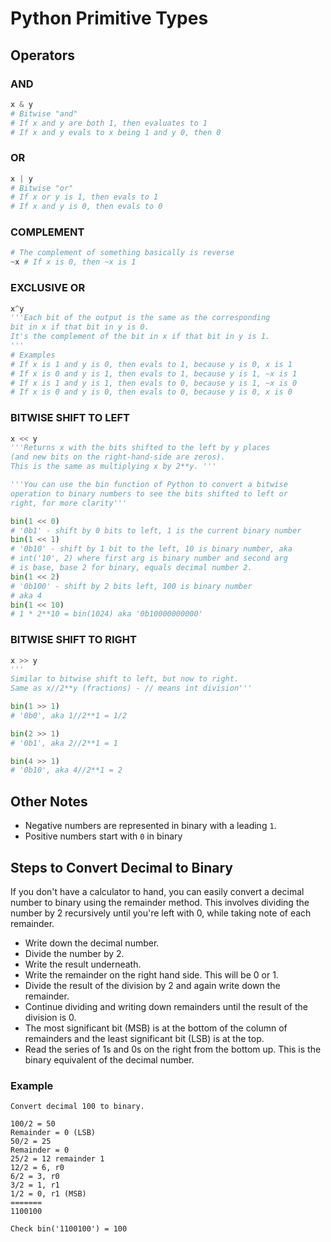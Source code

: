 # Python Primitive Types

## Operators

### AND

```python
x & y
# Bitwise "and"
# If x and y are both 1, then evaluates to 1
# If x and y evals to x being 1 and y 0, then 0
```

### OR

```python
x | y
# Bitwise "or"
# If x or y is 1, then evals to 1
# If x and y is 0, then evals to 0  
```

### COMPLEMENT

```python
# The complement of something basically is reverse
~x # If x is 0, then ~x is 1
```

### EXCLUSIVE OR

```python
x^y
'''Each bit of the output is the same as the corresponding
bit in x if that bit in y is 0.
It's the complement of the bit in x if that bit in y is 1.
'''
# Examples
# If x is 1 and y is 0, then evals to 1, because y is 0, x is 1
# If x is 0 and y is 1, then evals to 1, because y is 1, ~x is 1
# If x is 1 and y is 1, then evals to 0, because y is 1, ~x is 0
# If x is 0 and y is 0, then evals to 0, because y is 0, x is 0
```

### BITWISE SHIFT TO LEFT

```python
x << y
'''Returns x with the bits shifted to the left by y places
(and new bits on the right-hand-side are zeros).
This is the same as multiplying x by 2**y. '''

'''You can use the bin function of Python to convert a bitwise
operation to binary numbers to see the bits shifted to left or
right, for more clarity'''

bin(1 << 0)
# '0b1' - shift by 0 bits to left, 1 is the current binary number
bin(1 << 1)
# '0b10' - shift by 1 bit to the left, 10 is binary number, aka
# int('10', 2) where first arg is binary number and second arg
# is base, base 2 for binary, equals decimal number 2.
bin(1 << 2)
# '0b100' - shift by 2 bits left, 100 is binary number
# aka 4
bin(1 << 10)
# 1 * 2**10 = bin(1024) aka '0b10000000000'
```

### BITWISE SHIFT TO RIGHT

```python
x >> y
'''
Similar to bitwise shift to left, but now to right.
Same as x//2**y (fractions) - // means int division'''

bin(1 >> 1)
# '0b0', aka 1//2**1 = 1/2

bin(2 >> 1)
# '0b1', aka 2//2**1 = 1

bin(4 >> 1)
# '0b10', aka 4//2**1 = 2
```
## Other Notes

- Negative numbers are represented in binary with a leading `1`.
- Positive numbers start with `0` in binary

## Steps to Convert Decimal to Binary

If you don't have a calculator to hand, you can easily convert a decimal number to binary using the remainder method. This involves dividing the number by 2 recursively until you're left with 0, while taking note of each remainder.

- Write down the decimal number.
- Divide the number by 2.
- Write the result underneath.
- Write the remainder on the right hand side. This will be 0 or 1.
- Divide the result of the division by 2 and again write down the remainder.
- Continue dividing and writing down remainders until the result of the division is 0.
- The most significant bit (MSB) is at the bottom of the column of remainders and the least significant bit (LSB) is at the top.
- Read the series of 1s and 0s on the right from the bottom up. This is the binary equivalent of the decimal number.

### Example

```
Convert decimal 100 to binary.

100/2 = 50
Remainder = 0 (LSB)
50/2 = 25
Remainder = 0
25/2 = 12 remainder 1
12/2 = 6, r0
6/2 = 3, r0
3/2 = 1, r1
1/2 = 0, r1 (MSB)
=======
1100100

Check bin('1100100') = 100
```
